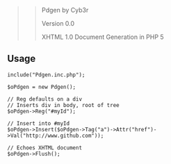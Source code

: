 >> Pdgen by Cyb3r
>>
>> Version 0.0
>>
>> XHTML 1.0 Document Generation in PHP 5

## Usage

    include("Pdgen.inc.php");
	
	$oPdgen = new Pdgen();
	
	// Reg defaults on a div
	// Inserts div in body, root of tree
	$oPdgen->Reg("#myId");
	
	// Insert into #myId
	$oPdgen->Insert($oPdgen->Tag("a")->Attr("href")->Val("http://www.github.com"));
	
	// Echoes XHTML document
	$oPdgen->Flush();